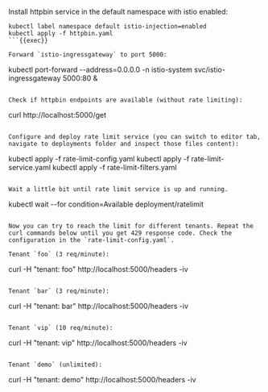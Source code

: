 Install httpbin service in the default namespace with istio enabled:
```
kubectl label namespace default istio-injection=enabled
kubectl apply -f httpbin.yaml 
```{{exec}}

Forward `istio-ingressgateway` to port 5000:
```
kubectl port-forward --address=0.0.0.0 -n istio-system svc/istio-ingressgateway 5000:80 &

```{{exec}}

Check if httpbin endpoints are available (without rate limiting):
```
curl http://localhost:5000/get
```{{exec}}

Configure and deploy rate limit service (you can switch to editor tab, navigate to deployments folder and inspect those files content):
```
kubectl apply -f rate-limit-config.yaml
kubectl apply -f rate-limit-service.yaml
kubectl apply -f rate-limit-filters.yaml
```{{exec}}

Wait a little bit until rate limit service is up and running.
```
kubectl wait --for condition=Available  deployment/ratelimit
```{{exec}}

Now you can try to reach the limit for different tenants. Repeat the curl commands below until you get 429 response code. Check the configuration in the `rate-limit-config.yaml`.

Tenant `foo` (3 req/minute):
```
curl -H "tenant: foo" http://localhost:5000/headers -iv
```{{exec}}

Tenant `bar` (3 req/minute):
```
curl -H "tenant: bar" http://localhost:5000/headers -iv
```{{exec}}

Tenant `vip` (10 req/minute):
```
curl -H "tenant: vip" http://localhost:5000/headers -iv
```{{exec}}

Tenant `demo` (unlimited):
```
curl -H "tenant: demo" http://localhost:5000/headers -iv
```{{exec}}